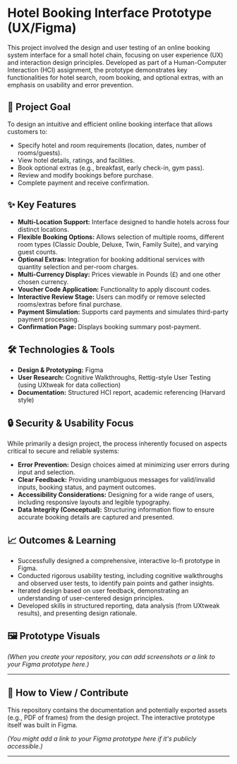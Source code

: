 # Hotel Booking Interface Prototype (UX/Figma)

This project involved the design and user testing of an online booking system interface for a small hotel chain, focusing on user experience (UX) and interaction design principles. Developed as part of a Human-Computer Interaction (HCI) assignment, the prototype demonstrates key functionalities for hotel search, room booking, and optional extras, with an emphasis on usability and error prevention.

## 🚀 Project Goal

To design an intuitive and efficient online booking interface that allows customers to:
*   Specify hotel and room requirements (location, dates, number of rooms/guests).
*   View hotel details, ratings, and facilities.
*   Book optional extras (e.g., breakfast, early check-in, gym pass).
*   Review and modify bookings before purchase.
*   Complete payment and receive confirmation.

## ✨ Key Features

*   **Multi-Location Support:** Interface designed to handle hotels across four distinct locations.
*   **Flexible Booking Options:** Allows selection of multiple rooms, different room types (Classic Double, Deluxe, Twin, Family Suite), and varying guest counts.
*   **Optional Extras:** Integration for booking additional services with quantity selection and per-room charges.
*   **Multi-Currency Display:** Prices viewable in Pounds (£) and one other chosen currency.
*   **Voucher Code Application:** Functionality to apply discount codes.
*   **Interactive Review Stage:** Users can modify or remove selected rooms/extras before final purchase.
*   **Payment Simulation:** Supports card payments and simulates third-party payment processing.
*   **Confirmation Page:** Displays booking summary post-payment.

## 🛠️ Technologies & Tools

*   **Design & Prototyping:** Figma
*   **User Research:** Cognitive Walkthroughs, Rettig-style User Testing (using UXtweak for data collection)
*   **Documentation:** Structured HCI report, academic referencing (Harvard style)

## 🔒 Security & Usability Focus

While primarily a design project, the process inherently focused on aspects critical to secure and reliable systems:
*   **Error Prevention:** Design choices aimed at minimizing user errors during input and selection.
*   **Clear Feedback:** Providing unambiguous messages for valid/invalid inputs, booking status, and payment outcomes.
*   **Accessibility Considerations:** Designing for a wide range of users, including responsive layouts and legible typography.
*   **Data Integrity (Conceptual):** Structuring information flow to ensure accurate booking details are captured and presented.

## 📈 Outcomes & Learning

*   Successfully designed a comprehensive, interactive lo-fi prototype in Figma.
*   Conducted rigorous usability testing, including cognitive walkthroughs and observed user tests, to identify pain points and gather insights.
*   Iterated design based on user feedback, demonstrating an understanding of user-centered design principles.
*   Developed skills in structured reporting, data analysis (from UXtweak results), and presenting design rationale.

## 🖼️ Prototype Visuals

*(When you create your repository, you can add screenshots or a link to your Figma prototype here.)*

---

## 🤝 How to View / Contribute

This repository contains the documentation and potentially exported assets (e.g., PDF of frames) from the design project. The interactive prototype itself was built in Figma.

*(You might add a link to your Figma prototype here if it's publicly accessible.)*

---
